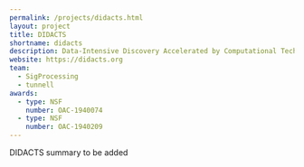 ```yaml
---
permalink: /projects/didacts.html
layout: project
title: DIDACTS
shortname: didacts
description: Data-Intensive Discovery Accelerated by Computational Techniques for Science (DIDACTS)
website: https://didacts.org
team:
  - SigProcessing
  - tunnell
awards:
  - type: NSF
    number: OAC-1940074
  - type: NSF
    number: OAC-1940209
---
```


DIDACTS summary to be added
